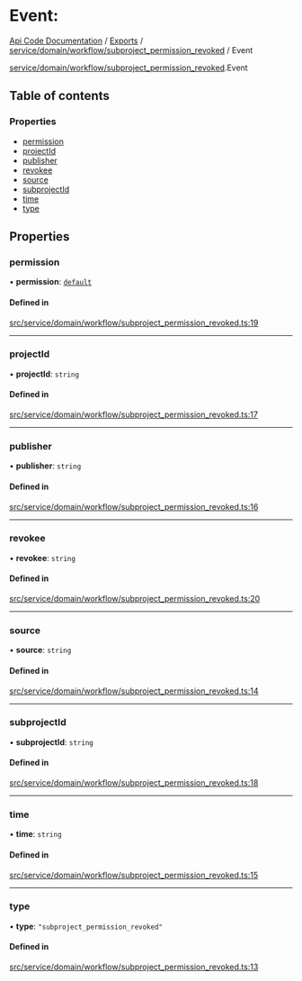 # Event: 
 
[Api Code Documentation](../README.md) / [Exports](../modules.md) / [service/domain/workflow/subproject\_permission\_revoked](../modules/service_domain_workflow_subproject_permission_revoked.md) / Event

[service/domain/workflow/subproject_permission_revoked](../modules/service_domain_workflow_subproject_permission_revoked.md).Event

## Table of contents

### Properties

- [permission](service_domain_workflow_subproject_permission_revoked.Event.md#permission)
- [projectId](service_domain_workflow_subproject_permission_revoked.Event.md#projectid)
- [publisher](service_domain_workflow_subproject_permission_revoked.Event.md#publisher)
- [revokee](service_domain_workflow_subproject_permission_revoked.Event.md#revokee)
- [source](service_domain_workflow_subproject_permission_revoked.Event.md#source)
- [subprojectId](service_domain_workflow_subproject_permission_revoked.Event.md#subprojectid)
- [time](service_domain_workflow_subproject_permission_revoked.Event.md#time)
- [type](service_domain_workflow_subproject_permission_revoked.Event.md#type)

## Properties

### permission

• **permission**: [`default`](../modules/authz_intents.md#default)

#### Defined in

[src/service/domain/workflow/subproject_permission_revoked.ts:19](https://github.com/openkfw/TruBudget/blob/4d7fd4be/api/src/service/domain/workflow/subproject_permission_revoked.ts#L19)

___

### projectId

• **projectId**: `string`

#### Defined in

[src/service/domain/workflow/subproject_permission_revoked.ts:17](https://github.com/openkfw/TruBudget/blob/4d7fd4be/api/src/service/domain/workflow/subproject_permission_revoked.ts#L17)

___

### publisher

• **publisher**: `string`

#### Defined in

[src/service/domain/workflow/subproject_permission_revoked.ts:16](https://github.com/openkfw/TruBudget/blob/4d7fd4be/api/src/service/domain/workflow/subproject_permission_revoked.ts#L16)

___

### revokee

• **revokee**: `string`

#### Defined in

[src/service/domain/workflow/subproject_permission_revoked.ts:20](https://github.com/openkfw/TruBudget/blob/4d7fd4be/api/src/service/domain/workflow/subproject_permission_revoked.ts#L20)

___

### source

• **source**: `string`

#### Defined in

[src/service/domain/workflow/subproject_permission_revoked.ts:14](https://github.com/openkfw/TruBudget/blob/4d7fd4be/api/src/service/domain/workflow/subproject_permission_revoked.ts#L14)

___

### subprojectId

• **subprojectId**: `string`

#### Defined in

[src/service/domain/workflow/subproject_permission_revoked.ts:18](https://github.com/openkfw/TruBudget/blob/4d7fd4be/api/src/service/domain/workflow/subproject_permission_revoked.ts#L18)

___

### time

• **time**: `string`

#### Defined in

[src/service/domain/workflow/subproject_permission_revoked.ts:15](https://github.com/openkfw/TruBudget/blob/4d7fd4be/api/src/service/domain/workflow/subproject_permission_revoked.ts#L15)

___

### type

• **type**: ``"subproject_permission_revoked"``

#### Defined in

[src/service/domain/workflow/subproject_permission_revoked.ts:13](https://github.com/openkfw/TruBudget/blob/4d7fd4be/api/src/service/domain/workflow/subproject_permission_revoked.ts#L13)
